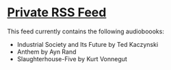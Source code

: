 # [Private RSS Feed](RSS.xml)

This feed currently contains the following audioboooks:
- Industrial Society and Its Future by Ted Kaczynski
- Anthem by Ayn Rand
- Slaughterhouse-Five by Kurt Vonnegut
